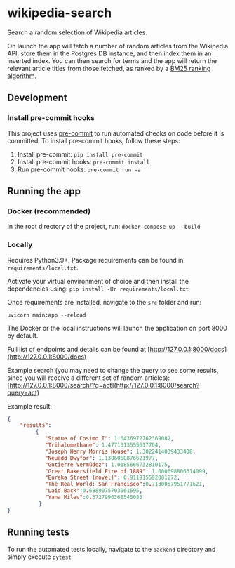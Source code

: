 # wikipedia-search

Search a random selection of Wikipedia articles.

On launch the app will fetch a number of random articles from the
Wikipedia API, store them in the Postgres DB instance, and then index them in an inverted index.
You can then search for terms and the app will return the relevant article titles from those fetched, as ranked by a
[BM25 ranking algorithm](https://en.wikipedia.org/wiki/Okapi_BM25).

## Development
### Install pre-commit hooks
This project uses [pre-commit](https://pre-commit.com/) to run automated checks on code before it is committed. To
install pre-commit hooks, follow these steps:

1. Install pre-commit: `pip install pre-commit`
2. Install pre-commit hooks: `pre-commit install`
3. Run pre-commit hooks: `pre-commit run -a`


## Running the app
### Docker (recommended)
In the root directory of the project, run:
```docker-compose up --build```

### Locally
Requires Python3.9+. Package requirements can be found in `requirements/local.txt`.

Activate your virtual environment of choice and then install the dependencies using:
```pip install -Ur requirements/local.txt```

Once requirements are installed, navigate to the `src` folder and run:

`uvicorn main:app --reload`

The Docker or the local instructions will launch the application on port 8000 by default.

Full list of endpoints and details can be found at
[http://127.0.0.1:8000/docs](http://127.0.0.1:8000/docs)

Example search (you may need to change the query to see some results, since you will receive a different set of random
articles):
[http://127.0.0.1:8000/search/?q=act](http://127.0.0.1:8000/search?query=act)

Example result:
```json
{
    "results":
         {
            "Statue of Cosimo I": 1.6436972762369082,
            "Trihalomethane": 1.4771313555617704,
            "Joseph Henry Morris House": 1.3022414039433408,
            "Neuadd Dwyfor": 1.1306068876621977,
            "Gutierre Vermúdez": 1.0185666732810175,
            "Great Bakersfield Fire of 1889": 1.000698806614099,
            "Eureka Street (novel)": 0.911915592081272,
            "The Real World: San Francisco":0.7130057951771621,
            "Laid Back":0.6889075703961695,
            "Yana Milev":0.3727990368545083
          }
}

```

## Running tests

To run the automated tests locally, navigate to the `backend` directory and simply execute `pytest`
